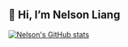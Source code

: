 ## 👋 Hi, I’m Nelson Liang

[![Nelson's GitHub stats](https://github-readme-stats.vercel.app/api?username=nelson0217)](https://github.com/anuraghazra/github-readme-stats)

<!---
- 👋 Hi, I’m Nelson Liang
- 👀 I’m interested in ...
- 🌱 I’m currently learning ...
- 💞️ I’m looking to collaborate on ...
- 📫 How to reach me ...
--->

<!---
nelson0217/nelson0217 is a ✨ special ✨ repository because its `README.md` (this file) appears on your GitHub profile.
You can click the Preview link to take a look at your changes.
--->
